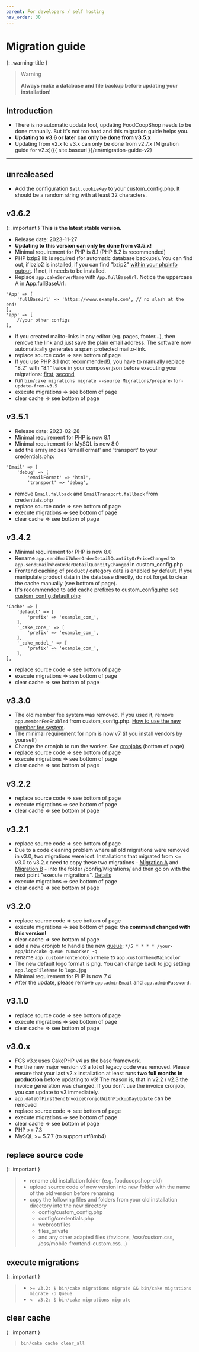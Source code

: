 ```yaml
---
parent: For developers / self hosting
nav_order: 30
---
```


# Migration guide

{: .warning-title }
> Warning
>
> **Always make a database and file backup before updating your installation!**

## Introduction
* There is no automatic update tool, updating FoodCoopShop needs to be done manually. But it's not too hard and this migration guide helps you.
* **Updating to v3.6 or later can only be done from v3.5.x**
* Updating from v2.x to v3.x can only be done from v2.7.x [Migration guide for v2.x]({{ site.baseurl }}/en/migration-guide-v2)

* * *

## unrealeased

* Add the configuration `Salt.cookieKey` to your custom_config.php. It should be a random string with at least 32 characters.

## v3.6.2

{: .important }
**This is the latest stable version.**

* Release date: 2023-11-27
* **Updating to this version can only be done from v3.5.x!**
* Minimal requirement for PHP is 8.1 (PHP 8.2 is recommended)
* PHP bzip2 lib is required (for automatic database backups). You can find out, if bzip2 is installed, if you can find "bzip2" [within your phpinfo output](https://www.internetwerk.de/support/webhosting/php-info-datei-erstellen-und-konfiguration-anzeigen). If not, it needs to be installed.
* Replace `app.cakeServerName` with `App.fullBaseUrl`. Notice the uppercase A in **A**pp.fullBaseUrl:
```
'App' => [
    'fullBaseUrl' => 'https://wwww.example.com', // no slash at the end!
],
'app' => [
    //your other configs
],
```
* If you created mailto-links in any editor (eg. pages, footer...), then remove the link and just save the plain email address. The software now automatically generates a spam protected mailto-link.
* replace source code => see bottom of page
* If you use PHP 8.1 (not recommended!), you have to manually replace "8.2" with "8.1" twice in your composer.json before executing your migrations: [first](https://github.com/foodcoopshop/foodcoopshop/blob/d3d10e33a2f6e26854b8ced4389dae13d7197b63/composer.json#L14), [second](https://github.com/foodcoopshop/foodcoopshop/blob/d3d10e33a2f6e26854b8ced4389dae13d7197b63/composer.json#L22)
* run `bin/cake migrations migrate --source Migrations/prepare-for-update-from-v3.5`
* execute migrations => see bottom of page
* clear cache => see bottom of page

## v3.5.1

* Release date: 2023-02-28
* Minimal requirement for PHP is now 8.1
* Minimal requirement for MySQL is now 8.0
* add the array indizes 'emailFormat' and 'transport' to your credentials.php:
```
'Email' => [
    'debug' => [
        'emailFormat' => 'html',
        'transport' => 'debug',
```
* remove `Email.fallback` and `EmailTransport.fallback` from credentials.php
* replace source code => see bottom of page
* execute migrations => see bottom of page
* clear cache => see bottom of page

## v3.4.2
* Minimal requirement for PHP is now 8.0
* Rename `app.sendEmailWhenOrderDetailQuantityOrPriceChanged` to `app.sendEmailWhenOrderDetailQuantityChanged` in custom_config.php
* Frontend caching of product / category data is enabled by default. If you manipulate product data in the database directly, do not forget to clear the cache manually (see bottom of page).
* It's recommended to add cache prefixes to custom_config.php see [custom_config.default.php]({{site.repo_url}}/blob/main/config/custom_config.default.php)
```
'Cache' => [
    'default' => [
        'prefix' => 'example_com_',
    ],
    '_cake_core_' => [
        'prefix' => 'example_com_',
    ],
    '_cake_model_' => [
        'prefix' => 'example_com_',
    ],
],
```
* replace source code => see bottom of page
* execute migrations => see bottom of page
* clear cache => see bottom of page

## v3.3.0
* The old member fee system was removed. If you used it, remove `app.memberFeeEnabled` from custom_config.php. [How to use the new member fee system](https://foodcoopshop.github.io/de/mitgliedsbeitraege.html).
* The minimal requirement for npm is now v7 (if you install vendors by yourself)
* Change the cronjob to run the worker. See [cronjobs](https://foodcoopshop.github.io/en/cronjobs.html) (bottom of page)
* replace source code => see bottom of page
* execute migrations => see bottom of page
* clear cache  => see bottom of page

## v3.2.2
* replace source code => see bottom of page
* execute migrations => see bottom of page
* clear cache  => see bottom of page

## v3.2.1
* replace source code => see bottom of page
* Due to a code cleaning problem where all old migrations were removed in v3.0, two migrations were lost. Installations that migrated from <= v3.0 to v3.2.x need to copy these two migrations - [Migration A](https://github.com/foodcoopshop/foodcoopshop/blob/1d7561acd589eb0f4cc04b33c960dcef6cb4c414/config/Migrations/20200319092123_ChangeDefaultTableCollationToUtf8mb4.php) and [Migration B](https://github.com/foodcoopshop/foodcoopshop/blob/1d7561acd589eb0f4cc04b33c960dcef6cb4c414/config/Migrations/20200319192745_MarkPricePerUnitAsSaved.php) - into the folder /config/Migrations/ and then go on with the next point "execute migrations". [Details](https://github.com/foodcoopshop/foodcoopshop/issues/649)
* execute migrations => see bottom of page
* clear cache  => see bottom of page

## v3.2.0
* replace source code => see bottom of page
* execute migrations => see bottom of page: **the command changed with this version!**
* clear cache  => see bottom of page
* add a new cronjob to handle the new [queue](https://github.com/dereuromark/cakephp-queue): `*/5 * * * * /your-app/bin/cake queue runworker -q`
* rename `app.customFrontendColorTheme` to `app.customThemeMainColor`
* The new default logo format is png. You can change back to jpg setting `app.logoFileName` to `logo.jpg`
* Minimal requirement for PHP is now 7.4
* After the update, please remove `app.adminEmail` and `app.adminPassword`.

## v3.1.0
* replace source code => see bottom of page
* execute migrations => see bottom of page
* clear cache  => see bottom of page

## v3.0.x
* FCS v3.x uses CakePHP v4 as the base framework.
* For the new major version v3 a lot of legacy code was removed. Please ensure that your last v2.x installation at least runs **two full months in production** before updating to v3! The reason is, that in v2.2 / v2.3 the invoice generation was changed. If you don't use the invoice cronjob, you can update to v3 immediately.
* `app.dateOfFirstSendInvoiceCronjobWithPickupDayUpdate` can be removed
* replace source code => see bottom of page
* execute migrations => see bottom of page
* clear cache  => see bottom of page
* PHP >= 7.3
* MySQL >= 5.7.7 (to support utf8mb4)


## replace source code

{: .important }
> * rename old installation folder (e.g. foodcoopshop-old)
> * upload source code of new version into new folder with the name of the old version before renaming
> * copy the following files and folders from your old installation directory into the new directory
>     * config/custom_config.php
>     * config/credentials.php
>     * webroot/files
>     * files_private
>     * and any other adapted files (favicons, /css/custom.css, /css/mobile-frontend-custom.css...)

## execute migrations

{: .important }
> * `>= v3.2: $ bin/cake migrations migrate && bin/cake migrations migrate -p Queue`
> * `<  v3.2: $ bin/cake migrations migrate`

## clear cache

{: .important }
> `bin/cake cache clear_all`